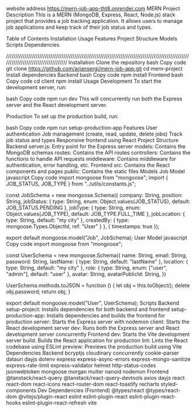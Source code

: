 website address
https://mern-job-app-tht8.onrender.com
MERN Project
Description
This is a MERN (MongoDB, Express, React, Node.js) stack project that provides a job tracking application. It allows users to manage job applications and keep track of their job status and types.

Table of Contents
Installation
Usage
Features
Project Structure
Models
Scripts
Dependencies



////////////////////////////////////////////////////////////////////////////////////////////////////////////////////////////////////
Installation
Clone the repository
bash
Copy code
git clone https://github.com/ariansergi/mern-job-app.git
cd mern-project
Install dependencies
Backend
bash
Copy code
npm install
Frontend
bash
Copy code
cd client
npm install
Usage
Development
To start the development server, run:

bash
Copy code
npm run dev
This will concurrently run both the Express server and the React development server.

Production
To set up the production build, run:

bash
Copy code
npm run setup-production-app
Features
User authentication
Job management (create, read, update, delete jobs)
Track job status and types
Responsive frontend using React
Project Structure
Backend
server.js: Entry point for the Express server
models: Contains the MongoDB schemas
routes: Contains the API routes
controllers: Contains the functions to handle API requests
middleware: Contains middleware for authentication, error handling, etc.
Frontend
src: Contains the React components and pages
public: Contains the static files
Models
Job Model
javascript
Copy code
import mongoose from "mongoose";
import { JOB_STATUS, JOB_TYPE } from "../utils/constants.js";

const JobSchema = new mongoose.Schema({
    company: String,
    position: String,
    jobStatus: {
        type: String,
        enum: Object.values(JOB_STATUS),
        default: JOB_STATUS.PENDING
    },
    jobType: {
        type: String,
        enum: Object.values(JOB_TYPE),
        default: JOB_TYPE.FULL_TIME
    },
    jobLocation: {
        type: String,
        default: "my city"
    },
    createdBy: {
        type: mongoose.Types.ObjectId,
        ref: "User"
    }
}, { timestamps: true });

export default mongoose.model("Job", JobSchema);
User Model
javascript
Copy code
import mongoose from "mongoose";

const UserSchema = new mongoose.Schema({
    name: String,
    email: String,
    password: String,
    lastName: {
        type: String,
        default: "lastName"
    },
    location: {
        type: String,
        default: "my city"
    },
    role: {
        type: String,
        enum: ["user", "admin"],
        default: "user"
    },
    avatar: String,
    avatarPublicId: String,
})

UserSchema.methods.toJSON = function () {
    let obj = this.toObject();
    delete obj.password;
    return obj;
}

export default mongoose.model("User", UserSchema);
Scripts
Backend
setup-project: Installs dependencies for both backend and frontend
setup-production-app: Installs dependencies and builds the frontend for production
server: Starts the Express server with nodemon
client: Starts the React development server
dev: Runs both the Express server and React development server concurrently
Frontend
dev: Starts the Vite development server
build: Builds the React application for production
lint: Lints the React codebase using ESLint
preview: Previews the production build using Vite
Dependencies
Backend
bcryptjs
cloudinary
concurrently
cookie-parser
datauri
dayjs
dotenv
express
express-async-errors
express-mongo-sanitize
express-rate-limit
express-validator
helmet
http-status-codes
jsonwebtoken
mongoose
morgan
multer
nanoid
nodemon
Frontend
@tanstack/react-query
@tanstack/react-query-devtools
axios
dayjs
react
react-dom
react-icons
react-router-dom
react-toastify
recharts
styled-components
Dev Dependencies (Frontend)
@types/react
@types/react-dom
@vitejs/plugin-react
eslint
eslint-plugin-react
eslint-plugin-react-hooks
eslint-plugin-react-refresh
vite
